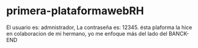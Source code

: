 # primera-plataformawebRH
El usuario es: admnistrador,
La contraseña es: 12345.
ésta plaforma  la hice en colaboracion de mi hermano, yo me enfoque más del lado del BANCK-END
